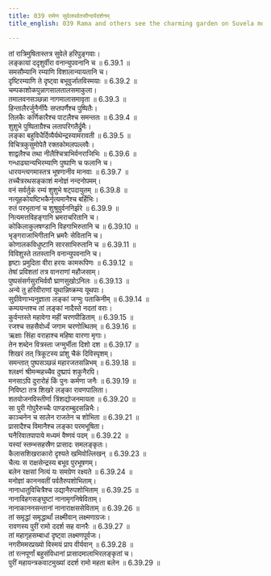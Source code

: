 ```yaml
---
title: 039 रामेण सुवेलपर्वतसौन्दर्यदर्शनम्
title_english: 039 Rama and others see the charming garden on Suvela mountain

---
```

<div class="audioEmbed"  caption="श्रीराम-हरिसीताराममूर्ति-घनपाठिभ्यां वचनम्" src="https://archive.org/download/Ramayana-recitation-Sriram-harisItArAmamUrti-Ghanapaati-v2/Kanda_6/Kanda_6_YK-039-Rama_and_others_see_the_charming_garden_on_Suvela_mountain_0.mp3"></div>

तां रात्रिमुषितास्तत्र सुवेले हरिपुङ्गवाः।  
लङ्कायां ददृशुर्वीरा वनान्युपवनानि च ॥ 6.39.1 ॥   
समसौम्यानि रम्याणि विशालान्यायतानि च।  
दृष्टिरम्याणि ते दृष्ट्वा बभूवुर्जातविस्मयाः ॥ 6.39.2 ॥   
चम्पकाशोकपुन्नागसालतालसमाकुला।  
तमालवनसञ्छन्ना नागमालासमावृता ॥ 6.39.3 ॥   
हिन्तालैरर्जुनैर्नीपैः सप्तपर्णैश्च पुष्पितैः।  
तिलकैः कर्णिकारैश्च पाटलैश्च समन्ततः ॥ 6.39.4 ॥   
शुशुभे पुष्पिताग्रैश्च लतापरिगतैर्द्रुमैः।  
लङ्का बहुविधैर्दिव्यैर्यथेन्द्रस्यामरावती ॥ 6.39.5 ॥   
विचित्रकुसुमोपेतै रक्तकोमलपल्लवैः।  
शाद्वलैश्च तथा नीलैश्चित्राभिर्वनराजिभिः ॥ 6.39.6 ॥   
गन्धाढ्यान्यभिरम्याणि पुष्पाणि च फलानि च।  
धारयन्त्यगमास्तत्र भूषणानीव मानवाः ॥ 6.39.7 ॥   
तच्चैत्ररथसङ्काशं मनोज्ञं नन्दनोपमम्।  
वनं सर्वर्तुकं रम्यं शुशुभे षट्पदायुतम् ॥ 6.39.8 ॥   
नत्यूहकोयष्टिभकैर्नृत्यमानैश्च बर्हिभिः।  
रुतं परभृतानां च शुश्रुवुर्वननिर्झरे ॥ 6.39.9 ॥   
नित्यमत्तविहङ्गानि भ्रमराचरितानि च।  
कोकिलाकुलषण्डानि विहगाभिरुतानि च ॥ 6.39.10 ॥   
भृङ्गराजाभिगीतानि भ्रमरैः सेवितानि च।  
कोणालकविधुष्टानि सारसाभिरुतानि च ॥ 6.39.11 ॥   
विविशुस्ते ततस्तानि वनान्युपवनानि च।  
हृष्टाः प्रमुदिता वीरा हरयः कामरूपिणः ॥ 6.39.12 ॥   
तेषां प्रविशतां तत्र वानराणां महौजसाम्।  
पुष्पसंसर्गसुरभिर्ववौ घ्राणसुखोऽनिलः ॥ 6.39.13 ॥   
अन्ये तु हरिवीराणां यूथान्निष्क्रम्य यूथपाः।  
सुग्रीवेणाभ्यनुज्ञाता लङ्कां जग्मुः पताकिनीम् ॥ 6.39.14 ॥   
कम्पयन्तश्च तां लङ्कां नादैस्ते नदतां वराः।  
कुर्वन्तस्ते महावेगा महीं चरणपीडिताम् ॥ 6.39.15 ॥   
रजश्च सहसैवोर्ध्वं जगाम चरणोत्थितम् ॥ 6.39.16 ॥   
ऋक्षाः सिंहा वराहाश्च महिषा वारणा मृगाः।  
तेन शब्देन वित्रस्ता जग्मुर्भीता दिशो दश ॥ 6.39.17 ॥   
शिखरं तत् त्रिकूटस्य प्रांशु चैकं दिविस्पृशम्।  
समन्तात् पुष्पसञ्छन्नं महारजतसन्निभम् ॥ 6.39.18 ॥   
श्लक्ष्णं श्रीमन्महच्चैव दुष्प्रापं शकुनैरपि।  
मनसाऽपि दुरारोहं किं पुनः कर्मणा जनैः ॥ 6.39.19 ॥   
निविष्टा तत्र शिखरे लङ्का रावणपालिता।  
शतयोजनविस्तीर्णा त्रिंशद्योजनमायता ॥ 6.39.20 ॥   
सा पुरी गोपुरैरुच्चैः पाण्डराम्बुदसन्निभैः।  
काञ्चनेन च सालेन राजतेन च शोभिता ॥ 6.39.21 ॥   
प्रासादैश्च विमानैश्च लङ्का परमभूषिता।  
घनैरिवातपापाये मध्यमं वैष्णवं पदम् ॥ 6.39.22 ॥   
यस्यां स्तम्भसहस्रैण प्रासादः समलङ्कृतः।  
कैलासशिखराकारो दृश्यते खमिवोल्लिखन् ॥ 6.39.23 ॥   
चैत्यः स राक्षसेन्द्रस्य बभूव पुरभूषणम्।  
बलेन रक्षसां नित्यं यः समग्रेण रक्ष्यते ॥ 6.39.24 ॥   
मनोज्ञां काननवतीं पर्वतैरुपशोभिताम्।  
नानाधातुविचित्रैश्च उद्यानैरुपशोभिताम् ॥ 6.39.25 ॥   
नानाविहगसङ्घुष्टां नानामृगनिषेविताम्।  
नानाकाननसन्तानां नानाराक्षससेविताम् ॥ 6.39.26 ॥   
तां समृद्धां समृद्धार्थां लक्ष्मीवान् लक्ष्मणाग्रजः।  
रावणस्य पुरीं रामो ददर्श सह वानरैः ॥ 6.39.27 ॥   
तां महागृहसम्बाधां दृष्ट्वा लक्ष्मणपूर्वजः।  
नगरीममरप्रख्यो विस्मयं प्राप वीर्यवान् ॥ 6.39.28 ॥   
तां रत्नपूर्णां बहुसंविधानां प्रासादमालाभिरलङ्कृतां च।  
पुरीं महायन्त्रकवाटमुख्यां ददर्श रामो महता बलेन ॥ 6.39.29 ॥   